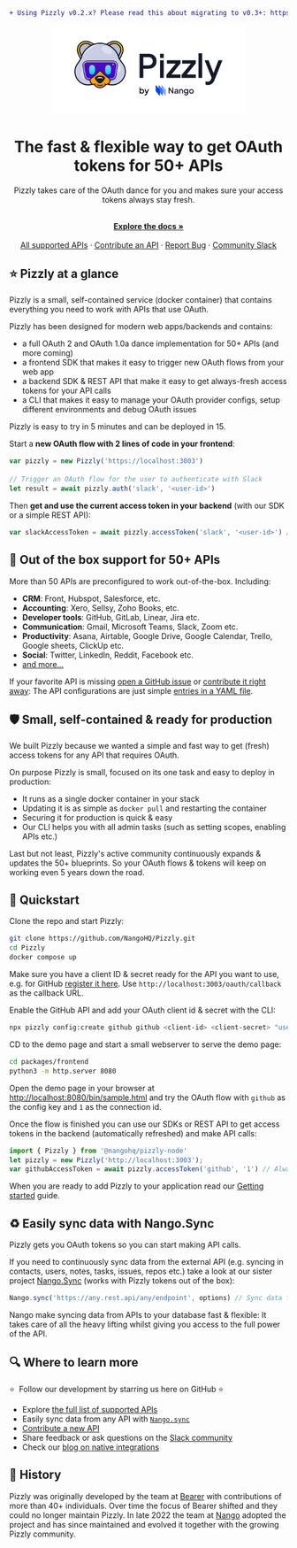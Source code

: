 ```diff
+ Using Pizzly v0.2.x? Please read this about migrating to v0.3+: https://docs.nango.dev/pizzly/migration +
```

<div align="center">
  
<img src="/assets/pizzly-logo.png?raw=true" width="350">

</div>

<h1 align="center">The fast & flexible way to get OAuth tokens for 50+ APIs</h1>

<div align="center">
Pizzly takes care of the OAuth dance for you and makes sure your access tokens always stay fresh.
</div>

<p align="center">
    <br />
    <a href="https://docs.nango.dev/pizzly" rel="dofollow"><strong>Explore the docs »</strong></a>
    <br />

  <br/>
    <a href="https://www.nango.dev/oauth-providers">All supported APIs</a>
    ·
    <a href="https://docs.nango.dev/pizzly/contribute-api">Contribute an API</a>
    ·
    <a href="https://github.com/nangohq/nango/issues">Report Bug</a>
    ·
    <a href="https://nango.dev/slack">Community Slack</a>
</p>

## ⭐ Pizzly at a glance

Pizzly is a small, self-contained service (docker container) that contains everything you need to work with APIs that use OAuth.

Pizzly has been designed for modern web apps/backends and contains:

- a full OAuth 2 and OAuth 1.0a dance implementation for 50+ APIs (and more coming)
- a frontend SDK that makes it easy to trigger new OAuth flows from your web app
- a backend SDK & REST API that make it easy to get always-fresh access tokens for your API calls
- a CLI that makes it easy to manage your OAuth provider configs, setup different environments and debug OAuth issues

Pizzly is easy to try in 5 minutes and can be deployed in 15.

Start a **new OAuth flow with 2 lines of code in your frontend**:

```ts
var pizzly = new Pizzly('https://localhost:3003')

// Trigger an OAuth flow for the user to authenticate with Slack
let result = await pizzly.auth('slack', '<user-id>')
```

Then **get and use the current access token in your backend** (with our SDK or a simple REST API):

```ts
var slackAccessToken = await pizzly.accessToken('slack', '<user-id>') // Always fresh & ready to use
```

## 👾 Out of the box support for 50+ APIs

More than 50 APIs are preconfigured to work out-of-the-box. Including:

- **CRM**: Front, Hubspot, Salesforce, etc.
- **Accounting**: Xero, Sellsy, Zoho Books, etc.
- **Developer tools**: GitHub, GitLab, Linear, Jira etc.
- **Communication**: Gmail, Microsoft Teams, Slack, Zoom etc.
- **Productivity**: Asana, Airtable, Google Drive, Google Calendar, Trello, Google sheets, ClickUp etc.
- **Social**: Twitter, LinkedIn, Reddit, Facebook etc.
- [and more...](https://www.nango.dev/oauth-providers)

If your favorite API is missing [open a GitHub issue](https://github.com/NangoHQ/Pizzly/issues/new) or [contribute it right away](https://docs.nango.dev/pizzly/contribute-api): The API configurations are just simple [entries in a YAML file](https://www.nango.dev/oauth-providers).

## 🛡️ Small, self-contained & ready for production

We built Pizzly because we wanted a simple and fast way to get (fresh) access tokens for any API that requires OAuth.

On purpose Pizzly is small, focused on its one task and easy to deploy in production:

- It runs as a single docker container in your stack
- Updating it is as simple as `docker pull` and restarting the container
- Securing it for production is quick & easy
- Our CLI helps you with all admin tasks (such as setting scopes, enabling APIs etc.)

Last but not least, Pizzly's active community continuously expands & updates the 50+ blueprints. So your OAuth flows & tokens will keep on working even 5 years down the road.

## 🚀 Quickstart

Clone the repo and start Pizzly:

```bash
git clone https://github.com/NangoHQ/Pizzly.git
cd Pizzly
docker compose up
```

Make sure you have a client ID & secret ready for the API you want to use, e.g. for GitHub [register it here](https://docs.github.com/en/developers/apps/building-oauth-apps/creating-an-oauth-app). Use `http://localhost:3003/oauth/callback` as the callback URL.

Enable the GitHub API and add your OAuth client id & secret with the CLI:

```bash
npx pizzly config:create github github <client-id> <client-secret> "user,public_repo"
```

CD to the demo page and start a small webserver to serve the demo page:

```bash
cd packages/frontend
python3 -m http.server 8080
```

Open the demo page in your browser at [http://localhost:8080/bin/sample.html](http://localhost:8080/bin/sample.html) and try the OAuth flow with `github` as the config key and `1` as the connection id.

Once the flow is finished you can use our SDKs or REST API to get access tokens in the backend (automatically refreshed) and make API calls:
```ts
import { Pizzly } from '@nangohq/pizzly-node'
let pizzly = new Pizzly('http://localhost:3003');
var githubAccessToken = await pizzly.accessToken('github', '1') // Always fresh & ready to use
```

When you are ready to add Pizzly to your application read our [Getting started](https://docs.nango.dev/pizzly/getting-started) guide.

## ♻️ Easily sync data with Nango.Sync

Pizzly gets you OAuth tokens so you can start making API calls.

If you need to continuously sync data from the external API (e.g. syncing in contacts, users, notes, tasks, issues, repos etc.) take a look at our sister project [Nango.Sync](https://github.com/NangoHQ/nango) (works with Pizzly tokens out of the box):

```ts
Nango.sync('https://any.rest.api/any/endpoint', options) // Sync data from endpoint to your DB & keep it fresh
```

Nango make syncing data from APIs to your database fast & flexible: It takes care of all the heavy lifting whilst giving you access to the full power of the API.

## 🔍 Where to learn more

⭐  Follow our development by starring us here on GitHub ⭐

- Explore [the full list of supported APIs](https://www.nango.dev/oauth-providers)
- Easily sync data from any API with [`Nango.sync`](https://github.com/NangoHQ/nango)
- [Contribute a new API](https://docs.nango.dev/pizzly/contribute-api)
- Share feedback or ask questions on the [Slack community](https://nango.dev/slack)
- Check our [blog on native integrations](https://www.nango.dev/blog)

## 🐻 History

Pizzly was originally developed by the team at [Bearer](https://www.bearer.com/?ref=pizzly) with contributions of more than 40+ individuals. Over time the focus of Bearer shifted and they could no longer maintain Pizzly. In late 2022 the team at [Nango](https://www.nango.dev) adopted the project and has since maintained and evolved it together with the growing Pizzly community.
